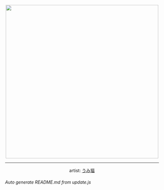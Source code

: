 
<p align="center">
  <img width="500" src="https://nekos.best/api/v2/neko/0257.png">
  <hr/>
  <center>
    artist: <a href="https://www.pixiv.net/en/artworks/80965395">うみ猫</a>
  </center>
</p>


###### Auto generate README.md from update.js

